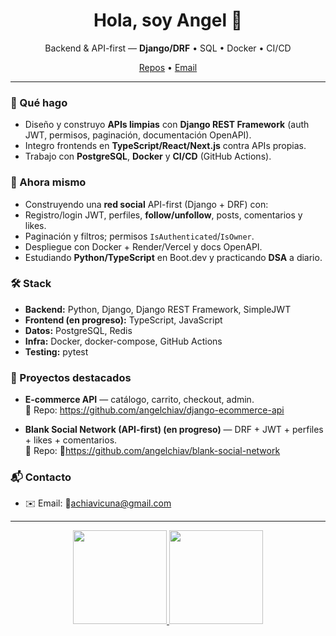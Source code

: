 <!-- Profile README — github.com/angelchiav/angelchiav -->

<h1 align="center">Hola, soy Angel 👋</h1>
<p align="center">
  Backend & API-first — <b>Django/DRF</b> • SQL • Docker • CI/CD
</p>

<p align="center">
  <a href="https://github.com/angelchiav?tab=repositories">Repos</a> •
  <a href="mailto:achiavicuna@gmail.com">Email</a>
</p>

---

### 🚀 Qué hago
- Diseño y construyo **APIs limpias** con **Django REST Framework** (auth JWT, permisos, paginación, documentación OpenAPI).
- Integro frontends en **TypeScript/React/Next.js** contra APIs propias.
- Trabajo con **PostgreSQL**, **Docker** y **CI/CD** (GitHub Actions).

### 🧩 Ahora mismo
  - Construyendo una **red social** API-first (Django + DRF) con:
  - Registro/login JWT, perfiles, **follow/unfollow**, posts, comentarios y likes.
  - Paginación y filtros; permisos `IsAuthenticated`/`IsOwner`.
  - Despliegue con Docker + Render/Vercel y docs OpenAPI.
  - Estudiando **Python/TypeScript** en Boot.dev y practicando **DSA** a diario.

### 🛠️ Stack
- **Backend:** Python, Django, Django REST Framework, SimpleJWT  
- **Frontend (en progreso):** TypeScript, JavaScript 
- **Datos:** PostgreSQL, Redis
- **Infra:** Docker, docker-compose, GitHub Actions  
- **Testing:** pytest

### 📌 Proyectos destacados
- **E-commerce API** — catálogo, carrito, checkout, admin.  
  🔗 Repo: https://github.com/angelchiav/django-ecommerce-api
  
- **Blank Social Network (API-first) (en progreso)** — DRF + JWT + perfiles + likes + comentarios.  
  🔗 Repo: 🔧https://github.com/angelchiav/blank-social-network

### 📬 Contacto
- ✉️ Email: 🔧achiavicuna@gmail.com

---

<p align="center">
  <a href="https://github.com/anuraghazra/github-readme-stats">
    <img height="150" src="https://github-readme-stats.vercel.app/api?username=angelchiav&show_icons=true&theme=default&hide_title=true" />
  </a>
  <a href="https://git.io/streak-stats">
    <img height="150" src="https://streak-stats.demolab.com/?user=angelchiav&theme=default" />
  </a>
</p>

<!-- Sugerencia: activa "Include private contributions" en tu perfil para que cuenten los privados. -->
